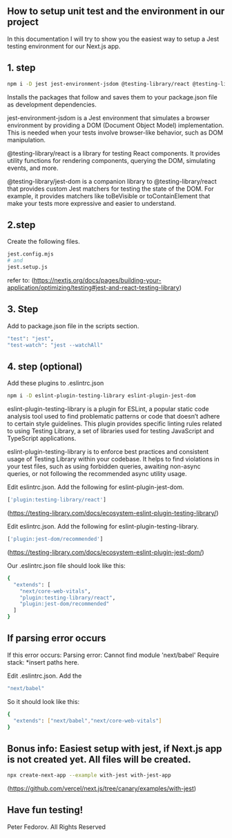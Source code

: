 ## How to setup unit test and the environment in our project

In this documentation I will try to show you the easiest way to setup a Jest testing environment for our Next.js app.

## 1. step

```bash
npm i -D jest jest-environment-jsdom @testing-library/react @testing-library/jest-dom
```

Installs the packages that follow and saves them to your package.json file as development dependencies.

jest-environment-jsdom is a Jest environment that simulates a browser environment by providing a DOM (Document Object Model) implementation. This is needed when your tests involve browser-like behavior, such as DOM manipulation.

@testing-library/react is a library for testing React components. It provides utility functions for rendering components, querying the DOM, simulating events, and more.

@testing-library/jest-dom is a companion library to @testing-library/react that provides custom Jest matchers for testing the state of the DOM. For example, it provides matchers like toBeVisible or toContainElement that make your tests more expressive and easier to understand.

## 2.step

Create the following files.

```bash
jest.config.mjs
# and
jest.setup.js
```

refer to: (https://nextjs.org/docs/pages/building-your-application/optimizing/testing#jest-and-react-testing-library)

## 3. Step

Add to package.json file in the scripts section.

```bash
"test": "jest",
"test-watch": "jest --watchAll"
```

## 4. step (optional)

Add these plugins to .eslintrc.json

```bash
npm i -D eslint-plugin-testing-library eslint-plugin-jest-dom
```

eslint-plugin-testing-library is a plugin for ESLint, a popular static code analysis tool used to find problematic patterns or code that doesn’t adhere to certain style guidelines. This plugin provides specific linting rules related to using Testing Library, a set of libraries used for testing JavaScript and TypeScript applications.

eslint-plugin-testing-library is to enforce best practices and consistent usage of Testing Library within your codebase. It helps to find violations in your test files, such as using forbidden queries, awaiting non-async queries, or not following the recommended async utility usage.

Edit eslintrc.json. Add the following for eslint-plugin-jest-dom.

```bash
['plugin:testing-library/react']
```

(https://testing-library.com/docs/ecosystem-eslint-plugin-testing-library/)

Edit eslintrc.json. Add the following for eslint-plugin-testing-library.

```bash
['plugin:jest-dom/recommended']
```

(https://testing-library.com/docs/ecosystem-eslint-plugin-jest-dom/)

Our .eslintrc.json file should look like this:

```bash
{
  "extends": [
    "next/core-web-vitals",
    "plugin:testing-library/react",
    "plugin:jest-dom/recommended"
  ]
}

```

## If parsing error occurs

If this error occurs: Parsing error: Cannot find module 'next/babel' Require stack: \*insert paths here.

Edit .eslintrc.json. Add the

```bash
"next/babel"
```

So it should look like this:

```bash
{
  "extends": ["next/babel","next/core-web-vitals"]
}

```

## Bonus info: Easiest setup with jest, if Next.js app is not created yet. All files will be created.

```bash
npx create-next-app --example with-jest with-jest-app
```

(https://github.com/vercel/next.js/tree/canary/examples/with-jest)

## Have fun testing!

Peter Fedorov. All Rights Reserved
